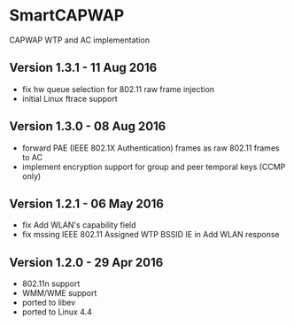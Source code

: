 SmartCAPWAP
===========

CAPWAP WTP and AC implementation

Version 1.3.1 - 11 Aug 2016
---------------------------

* fix hw queue selection for 802.11 raw frame injection
* initial Linux ftrace support

Version 1.3.0 - 08 Aug 2016
---------------------------

* forward PAE (IEEE 802.1X Authentication) frames as raw 802.11 frames to AC
* implement encryption support for group and peer temporal keys (CCMP only)

Version 1.2.1 - 06 May 2016
---------------------------

* fix Add WLAN's capability field
* fix mssing IEEE 802.11 Assigned WTP BSSID IE in Add WLAN response

Version 1.2.0 - 29 Apr 2016
---------------------------

* 802.11n support
* WMM/WME support
* ported to libev
* ported to Linux 4.4
